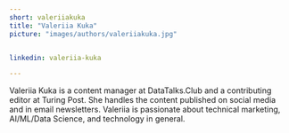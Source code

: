 ```yaml
---
short: valeriiakuka
title: "Valeriia Kuka"
picture: "images/authors/valeriiakuka.jpg"


linkedin: valeriia-kuka

---
```


Valeriia Kuka is a content manager at DataTalks.Club and a contributing editor at Turing Post. She handles the content published on social media and in email newsletters. Valeriia is passionate about technical marketing, AI/ML/Data Science, and technology in general.
